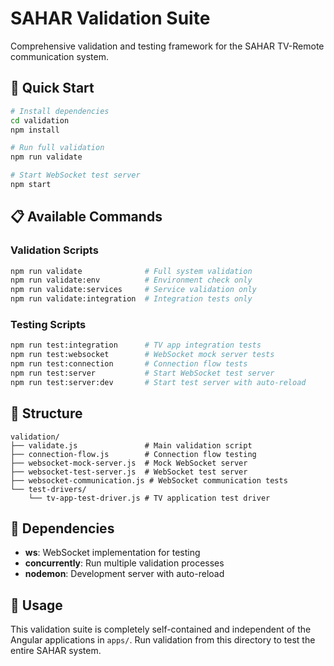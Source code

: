 # SAHAR Validation Suite

Comprehensive validation and testing framework for the SAHAR TV-Remote communication system.

## 🚀 Quick Start

```bash
# Install dependencies
cd validation
npm install

# Run full validation
npm run validate

# Start WebSocket test server
npm start
```

## 📋 Available Commands

### Validation Scripts
```bash
npm run validate              # Full system validation
npm run validate:env          # Environment check only
npm run validate:services     # Service validation only
npm run validate:integration  # Integration tests only
```

### Testing Scripts
```bash
npm run test:integration      # TV app integration tests
npm run test:websocket        # WebSocket mock server tests
npm run test:connection       # Connection flow tests
npm run test:server           # Start WebSocket test server
npm run test:server:dev       # Start test server with auto-reload
```

## 📁 Structure

```
validation/
├── validate.js               # Main validation script
├── connection-flow.js        # Connection flow testing
├── websocket-mock-server.js  # Mock WebSocket server
├── websocket-test-server.js  # WebSocket test server
├── websocket-communication.js # WebSocket communication tests
└── test-drivers/
    └── tv-app-test-driver.js # TV application test driver
```

## 🔧 Dependencies

- **ws**: WebSocket implementation for testing
- **concurrently**: Run multiple validation processes
- **nodemon**: Development server with auto-reload

## 📖 Usage

This validation suite is completely self-contained and independent of the Angular applications in `apps/`. Run validation from this directory to test the entire SAHAR system.

